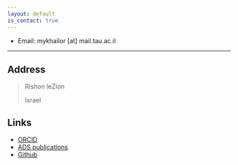 ```yaml
---
layout: default
is_contact: true
---
```


* Email: mykhailor [at] mail.tau.ac.il

---

## Address

> Rishon leZion
>
> Israel

## Links

* [ORCID](https://orcid.org/0000-0001-7144-2349)
* <a href='https://ui.adsabs.harvard.edu/search/q= author%3A"rashkovetskyi%2C m."'>ADS publications</a>
* [Github](https://github.com/misharash)